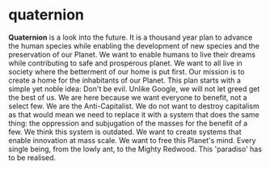 # quaternion
**Quaternion** is a look into the future. It is a thousand year plan to advance the human species while enabling the development of new species and the preservation of our Planet. We want to enable humans to live their dreams while contributing to safe and prosperous planet. We want to all live in society where the betterment of our home is put first. Our mission is to create a home for the inhabitants of our Planet. This plan starts with a simple yet noble idea: Don't be evil. Unlike Google, we will not let greed get the best of us. We are here because we want everyone to benefit, not a select few. We are the Anti-Capitalist. We do not want to destroy capitalism as that would mean we need to replace it with a system that does the same thing: the oppression and subjugation of the masses for the benefit of a few. We think this system is outdated. We want to create systems that enable innovation at mass scale. We want to free this Planet's mind. Every single being, from the lowly ant, to the Mighty Redwood. This 'paradiso' has to be realised.
